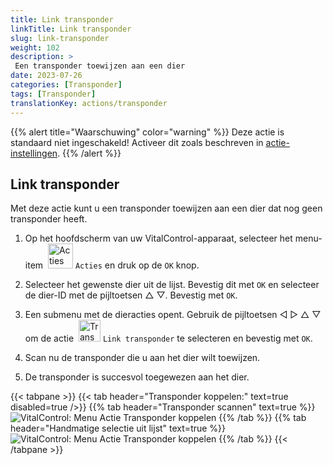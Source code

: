 ```yaml
---
title: Link transponder
linkTitle: Link transponder
slug: link-transponder
weight: 102
description: >
 Een transponder toewijzen aan een dier
date: 2023-07-26
categories: [Transponder]
tags: [Transponder]
translationKey: actions/transponder
---
```

{{% alert title="Waarschuwing" color="warning" %}}
Deze actie is standaard niet ingeschakeld! Activeer dit zoals beschreven in [actie-instellingen](../setting/).
{{% /alert %}}

## Link transponder

Met deze actie kunt u een transponder toewijzen aan een dier dat nog geen transponder heeft.

1. Op het hoofdscherm van uw VitalControl-apparaat, selecteer het menu-item &nbsp;<img src="/icons/actions.svg" width="40" align="bottom" alt="Acties" /> `Acties` en druk op de `OK` knop.

2. Selecteer het gewenste dier uit de lijst. Bevestig dit met `OK` en selecteer de dier-ID met de pijltoetsen △ ▽. Bevestig met `OK`.

3. Een submenu met de dieracties opent. Gebruik de pijltoetsen ◁ ▷ △ ▽ om de actie &nbsp;<img src="/icons/actions/link-transponder.svg" width="35" align="bottom" alt="Transponder koppelen" /> `Link transponder` te selecteren en bevestig met `OK`.

4. Scan nu de transponder die u aan het dier wilt toewijzen.

5. De transponder is succesvol toegewezen aan het dier.

{{< tabpane >}}
{{< tab header="Transponder koppelen:" text=true disabled=true />}}
{{% tab header="Transponder scannen" text=true %}}
 ![VitalControl: Menu Actie Transponder koppelen](../images/linktransponder-scan.png "Transponder koppelen")
{{% /tab %}}
{{% tab header="Handmatige selectie uit lijst" text=true %}}
 ![VitalControl: Menu Actie Transponder koppelen](../images/linktransponder.png "Transponder koppelen")
{{% /tab %}}
{{< /tabpane >}}
